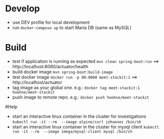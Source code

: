 # Develop
* use DEV profile for local development
* run `docker-compose up` to start Maria DB (same as MySQL)

# Build

* test if application is running as expected `mvn clean spring-boot:run` ==> http://localhost:8080/actuator/health
* build docker image `mvn spring-boot:build-image`
* test docker image `docker run -p 80:8080 meet-stackit:1` ==> http://localhost/actuator
* tag image as your global one. e.g.: `docker tag meet-stackit:1 hoehne/meet-stackit`
* push image to remote repo. e.g.: `docker push hoehne/meet-stackit`

#Help
* start an interactive linux container in the cluster for investigations `kubectl run -it --rm  --image alpine/curl johannes /bin/sh`
* start an interactive linux container in the cluster for mysql client `kubectl run -it --rm  --image imega/mysql-client mysql /bin/sh`










